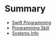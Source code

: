 # Summary

* [Swift Programming](README.md)
* [Programming Skill](chapter1.md)
* [Systems Info](systems-info.md)

